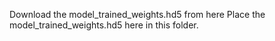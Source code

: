 
Download the model_trained_weights.hd5 from here
Place the model_trained_weights.hd5 here in this folder. 
